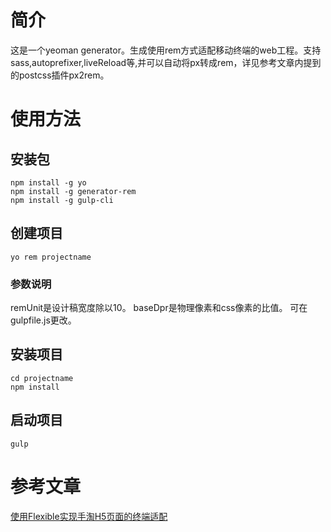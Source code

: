 # 简介
这是一个yeoman generator。生成使用rem方式适配移动终端的web工程。支持sass,autoprefixer,liveReload等,并可以自动将px转成rem，详见参考文章内提到的postcss插件px2rem。

# 使用方法

## 安装包
```
npm install -g yo
npm install -g generator-rem
npm install -g gulp-cli
```

## 创建项目
```
yo rem projectname
```

### 参数说明
remUnit是设计稿宽度除以10。
baseDpr是物理像素和css像素的比值。
可在gulpfile.js更改。

## 安装项目
```
cd projectname
npm install
```

## 启动项目
```
gulp
```

# 参考文章
[使用Flexible实现手淘H5页面的终端适配](http://www.w3cplus.com/mobile/lib-flexible-for-html5-layout.html)
